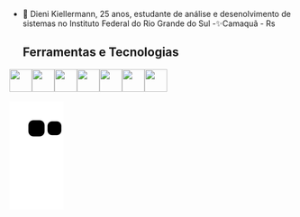 - 👋 Dieni Kiellermann, 25 anos, estudante de análise e desenolvimento de sistemas no Instituto Federal do Rio Grande do Sul
 -✨Camaquã - Rs
  ## Ferramentas e Tecnologias
<img src="https://cdn.jsdelivr.net/gh/devicons/devicon/icons/flutter/flutter-original.svg" width="40" height="40"/><img src="https://cdn.jsdelivr.net/gh/devicons/devicon/icons/vuejs/vuejs-original.svg"  width="40" height="40" /><img src="https://cdn.jsdelivr.net/gh/devicons/devicon/icons/vuetify/vuetify-line.svg"  width="40" height="40"/><img src="https://cdn.jsdelivr.net/gh/devicons/devicon/icons/spring/spring-plain-wordmark.svg" width="40" height="40"/><img src="https://cdn.jsdelivr.net/gh/devicons/devicon/icons/tailwindcss/tailwindcss-original-wordmark.svg" width="40" height="40"/><img src="https://cdn.jsdelivr.net/gh/devicons/devicon/icons/javascript/javascript-original.svg"  width="40" height="40" /><img src="https://cdn.jsdelivr.net/gh/devicons/devicon/icons/typescript/typescript-original.svg" width="40" height="40" />




![Snake animation](https://github.com/dienik/dienik/blob/output/github-contribution-grid-snake.svg)

 

